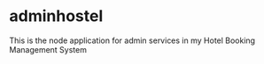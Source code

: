 # adminhostel
This is the node application for admin services in my Hotel Booking Management System
